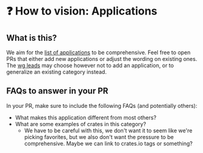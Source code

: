 # ❓ How to vision: Applications

[la]: ../applications.md
[wg leads]: ../welcome.md#leads

## What is this?

We aim for the [list of applications][la] to be comprehensive. Feel free to open PRs that either add new applications or adjust the wording on 
existing ones. The [wg leads] may choose however not to add an application, or to generalize an existing category instead.

## FAQs to answer in your PR

In your PR, make sure to include the following FAQs (and potentially others):

* What makes this application different from most others?
* What are some examples of crates in this category?
    * We have to be careful with this, we don't want it to seem like we're picking favorites, but we also don't want the pressure to be comprehensive. Maybe we can link to crates.io tags or something?
